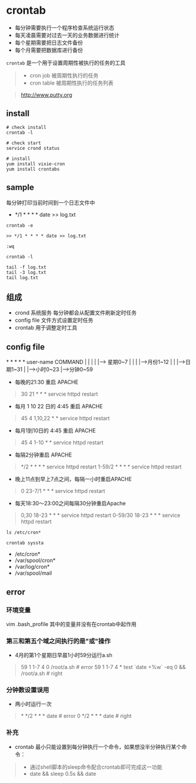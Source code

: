 # crontab

- 每分钟需要执行一个程序检查系统运行状态
- 每天凌晨需要对过去一天的业务数据进行统计
- 每个星期需要把日志文件备份
- 每个月需要把数据库进行备份

`crontab` 是一个用于设置周期性被执行的任务的工具

> - cron job     被周期性执行的任务
> - cron table   被周期性执行的任务列表

> http://www.putty.org

## install

```shell
# check install
crontab -l

# check start
service crond status

# install
yum install vixie-cron
yum install crontabs

```

## sample

每分钟打印当前时间到一个日志文件中

- \*/1 \* \* \* \* date >> log.txt

```shell
crontab -e

>> */1 * * * * date >> log.txt

:wq

crontab -l

tail -f log.txt
tail -3 log.txt
tail log.txt
```

## 组成

- crond         系统服务 每分钟都会从配置文件刷新定时任务
- config file   文件方式设置定时任务
- crontab       用于调整定时工具

## config file

\* \* \* \* \* user-name COMMAND
 |  |  |  |  |--> 星期0~7
 |  |  |  |-->月份1~12
 |  |  |-->日期1~31
 |  |-->小时0~23
 |-->分钟0~59

- 每晚的21:30 重启 APACHE
> 30 21 * * * servcie httpd restart

- 每月 1 10 22 日的 4:45 重启 APACHE
> 45 4 1,10,22 * * service httpd restart

- 每月1到10日的	4:45 重启 APACHE
> 45 4 1-10 * * service httpd restart

- 每隔2分钟重启 APACHE 
> \*/2 * * * * service httpd restart
> 1-59/2 * * * * service httpd restart

- 晚上11点到早上7点之间，每隔一小时重启APACHE
> 0 23-7/1 * * * service httpd restart

- 每天18:30～23:00之间每隔30分钟重启Apache
> 0,30 18-23 * * * service httpd restart
> 0-59/30 18-23 * * * service httpd restart

```shell
ls /etc/cron*

crontab syssta
```

- /etc/cron\*
- /var/spool/cron\*
- /var/log/cron\*
- /var/spool/mail


## error

### 环境变量

vim .bash\_profile
其中的变量并没有在crontab中起作用

### 第三和第五个域之间执行的是"或"操作

- 4月的第1个星期日早晨1小时59分运行a.sh
> 59 1 1-7 4 0 /root/a.sh  # error
> 59 1 1-7 4 * test \`date +\%w\` -eq 0 && /root/a.sh # right

### 分钟数设置误用

- 两小时运行一次

> \* \*/2 \* \* \* date # error
> 0 \*/2 \* \* \* date  # right

### 补充

- crontab 最小只能设置到每分钟执行一个命令，如果想没半分钟执行某个命令：
> - 通过shell脚本的sleep命令配合crontab即可完成这一功能
> - date && sleep 0.5s && date
